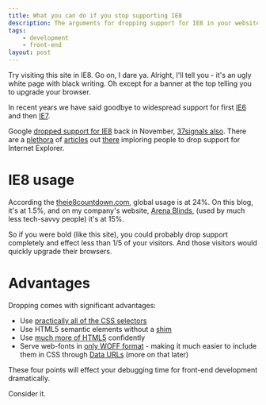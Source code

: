```yaml
---
title: What you can do if you stop supporting IE8
description: The arguments for dropping support for IE8 in your website
tags:
    - development
    - front-end
layout: post
---
```


Try visiting this site in IE8. Go on, I dare ya. Alright, I'll tell you - it's an ugly white page with black writing.
Oh except for a banner at the top telling you to upgrade your browser.

In recent years we have said goodbye to widespread support for first [IE6](http://www.ie6countdown.com/) and then [IE7](http://theie7countdown.com/).

Google [dropped support for IE8](http://www.computerworld.com/s/article/9231316/Google_to_drop_support_for_IE8_on_Nov._15) back in November,
[37signals also](http://37signals.com/svn/posts/3097-developing-for-old-browsers-is-almost-a-thing-of-the-past).
There are a [plethora](http://www.smashingmagazine.com/2011/11/03/%E2%80%9Cbut-the-client-wants-ie-6-support%E2%80%9D/) of 
[articles](http://www.rickwhittington.com/blog/should-my-website-support-internet-explorer-7/) out
[there](http://j.eremy.net/are-you-still-supporting-ie7/) imploring people to drop support for Internet Explorer.

IE8 usage
===

According the [theie8countdown.com](http://theie8countdown.com/), global usage is at 24%. On this blog, it's at 1.5%,
and on my company's website, [Arena Blinds](http://www.arena-blinds.com), (used by much less tech-savvy people) it's at 15%.

So if you were bold (like this site), you could probably drop support completely and effect less than 1/5 of your visitors.
And those visitors would quickly upgrade their browsers.

Advantages
===

Dropping comes with significant advantages:

 - Use [practically all of the CSS selectors](http://kimblim.dk/css-tests/selectors/)
 - Use HTML5 semantic elements without a [shim](https://code.google.com/p/html5shim/)
 - Use [much more of HTML5](http://people.mozilla.com/~prouget/ie9/) confidently
 - Serve web-fonts in [only WOFF format](http://caniuse.com/#search=woff) - making it much easier to include them in CSS through [Data URLs](http://dataurl.net/) (more on that later)

These four points will effect your debugging time for front-end development dramatically.

Consider it.
